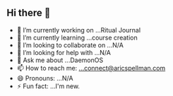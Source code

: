 ## Hi there 👋
<!-- -->
- 🔭 I’m currently working on ...Ritual Journal
- 🌱 I’m currently learning ...course creation
- 👯 I’m looking to collaborate on ...N/A
- 🤔 I’m looking for help with ...N/A
- 💬 Ask me about ...DaemonOS
- 📫 How to reach me: ...connect@aricspellman.com
- 😄 Pronouns: ...N/A
- ⚡ Fun fact: ...I'm new.

